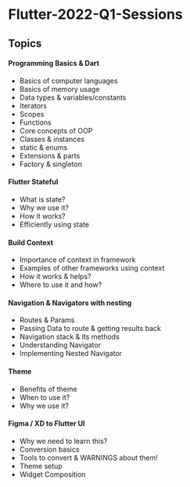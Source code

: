 # Flutter-2022-Q1-Sessions

## Topics 

#### Programming Basics & Dart
* Basics of computer languages
* Basics of memory usage
* Data types & variables/constants
* Iterators
* Scopes
* Functions
* Core concepts of OOP
* Classes & instances
* static & enums
* Extensions & parts
* Factory & singleton


#### Flutter Stateful

* What is state?
* Why we use it?
* How it works?
* Efficiently using state

#### Build Context

* Importance of context in framework
* Examples of other frameworks using context
* How it works & helps?
* Where to use it and how?

#### Navigation & Navigators with nesting

* Routes & Params
* Passing Data to route & getting results back
* Navigation stack & its methods
* Understanding Navigator
* Implementing Nested Navigator

#### Theme

* Benefits of theme
* When to use it?
* Why we use it?

#### Figma / XD to Flutter UI

* Why we need to learn this?
* Conversion basics
* Tools to convert & WARNINGS about them!
* Theme setup
* Widget Composition
